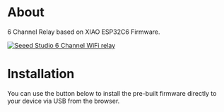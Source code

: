 # About

6 Channel Relay based on XIAO ESP32C6 Firmware.

[![Seeed Studio 6 Channel WiFi relay](https://files.seeedstudio.com/wiki/XIAO/Gadgets/6_channel_wifi_relay/simplified_diagram_with_con.png)](https://www.seeedstudio.com/)

# Installation

You can use the button below to install the pre-built firmware directly to your device via USB from the browser.

<esp-web-install-button manifest="firmware/seeed-6-channel-relay.manifest.json"></esp-web-install-button>

<script type="module" src="https://unpkg.com/esp-web-tools@10/dist/web/install-button.js?module"></script>
